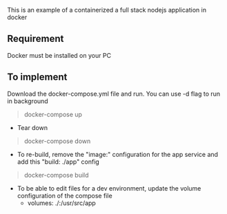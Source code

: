 This is an example of a containerized a full stack nodejs application in docker

Requirement
---------------
Docker must be installed on your PC

To implement
-------------
Download the docker-compose.yml file and run. You can use -d flag to run in background
> docker-compose up

- Tear down
> docker-compose down

- To re-build, remove the "image:" configuration for the app service and add this "build: ./app" config
> docker-compose build

- To be able to edit files for a dev environment, update the volume configuration of the compose file
  + volumes: ./:/usr/src/app


